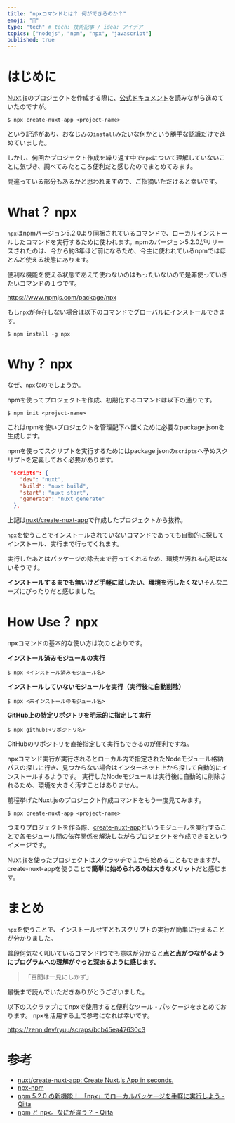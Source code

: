 ```yaml
---
title: "npxコマンドとは？ 何ができるのか？"
emoji: "💬"
type: "tech" # tech: 技術記事 / idea: アイデア
topics: ["nodejs", "npm", "npx", "javascript"]
published: true
---
```


# はじめに

[Nuxt.js](https://nuxtjs.org/ja)のプロジェクトを作成する際に、[公式ドキュメント](https://ja.nuxtjs.org/docs/2.x/get-started/installation)を読みながら進めていたのですが。

```shell
$ npx create-nuxt-app <project-name>
```

という記述があり、おなじみの`install`みたいな何かという勝手な認識だけで進めていました。

しかし、何回かプロジェクト作成を繰り返す中で`npx`について理解していないことに気づき、調べてみたところ便利だと感じたのでまとめてみます。

間違っている部分もあるかと思われますので、ご指摘いただけると幸いです。

# What？ npx

`npx`はnpmバージョン5.2.0より同梱されているコマンドで、ローカルインストールしたコマンドを実行するために使われます。npmのバージョン5.2.0がリリースされたのは、今から約3年ほど前になるため、今主に使われているnpmではほとんど使える状態にあります。

便利な機能を使える状態であえて使わないのはもったいないので是非使っていきたいコマンドの１つです。

https://www.npmjs.com/package/npx

もし`npx`が存在しない場合は以下のコマンドでグローバルにインストールできます。

```shell
$ npm install -g npx
```

# Why？ npx

なぜ、`npx`なのでしょうか。

npmを使ってプロジェクトを作成、初期化するコマンドは以下の通りです。

```shell
$ npm init <project-name>
```

これはnpmを使いプロジェクトを管理配下へ置くために必要なpackage.jsonを生成します。

npmを使ってスクリプトを実行するためにはpackage.jsonの`scripts`へ予めスクリプトを定義しておく必要があります。

```json
 "scripts": {
    "dev": "nuxt",
    "build": "nuxt build",
    "start": "nuxt start",
    "generate": "nuxt generate"
  },
```

上記は[nuxt/create-nuxt-app](https://github.com/nuxt/create-nuxt-app)で作成したプロジェクトから抜粋。

`npx`を使うことでインストールされていないコマンドであっても自動的に探してインストール、実行まで行ってくれます。

実行したあとはパッケージの除去まで行ってくれるため、環境が汚れる心配はないそうです。

**インストールするまでも無いけど手軽に試したい**、**環境を汚したくない**そんなニーズにぴったりだと感じました。

# How Use？ npx

npxコマンドの基本的な使い方は次のとおりです。

**インストール済みモジュールの実行**

```shell
$ npx <インストール済みモジュール名>
```

**インストールしていないモジュールを実行（実行後に自動削除）**

```shell
$ npx <未インストールのモジュール名>
```

**GitHub上の特定リポジトリを明示的に指定して実行**

```shell
$ npx github:<リポジトリ名>
```

GitHubのリポジトリを直接指定して実行もできるのが便利ですね。

npxコマンド実行が実行されるとローカル内で指定されたNodeモジュール格納パスの探しに行き、見つからない場合はインターネット上から探して自動的にインストールするようです。
実行したNodeモジュールは実行後に自動的に削除されるため、環境を大きく汚すことはありません。

前程挙げたNuxt.jsのプロジェクト作成コマンドをもう一度見てみます。

```shell
$ npx create-nuxt-app <project-name>
```

つまりプロジェクトを作る際、[create-nuxt-app](https://github.com/nuxt/create-nuxt-app)というモジュールを実行することで各モジュール間の依存関係を解決しながらプロジェクトを作成できるというイメージです。

Nuxt.jsを使ったプロジェクトはスクラッチで１から始めることもできますが、create-nuxt-appを使うことで**簡単に始められるのは大きなメリット**だと感じます。

# まとめ

`npx`を使うことで、インストールせずともスクリプトの実行が簡単に行えることが分かりました。

普段何気なく叩いているコマンド1つでも意味が分かると**点と点がつながるようにプログラムへの理解がぐっと深まるように感じます。**

>「百聞は一見にしかず」

最後まで読んでいただきありがとうございました。

以下のスクラップにてnpxで使用すると便利なツール・パッケージをまとめております。
npxを活用する上で参考になれば幸いです。

https://zenn.dev/ryuu/scraps/bcb45ea47630c3

# 参考

- [nuxt/create-nuxt-app: Create Nuxt.js App in seconds.](https://github.com/nuxt/create-nuxt-app)
- [npx-npm](https://www.npmjs.com/package/npx)
- [npm 5.2.0 の新機能！ 「npx」でローカルパッケージを手軽に実行しよう - Qiita](https://qiita.com/tonkotsuboy_com/items/8227f5993769c3df533d#comments)
- [npm と npx。なにが違う？ - Qiita](https://qiita.com/sivertigo/items/622550c5d8ec991e59a6)
